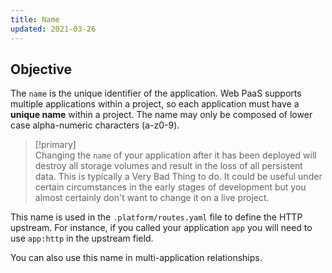 ```yaml
---
title: Name
updated: 2021-03-26
---
```





## Objective  

The `name` is the unique identifier of the application. Web PaaS supports multiple applications within a project, so each application must have a **unique name** within a project. The name may only be composed of lower case alpha-numeric characters (a-z0-9).

> [!primary]  
> Changing the `name` of your application after it has been deployed will destroy all storage volumes and result in the loss of all persistent data.  This is typically a Very Bad Thing to do. It could be useful under certain circumstances in the early stages of development but you almost certainly don't want to change it on a live project.
> 

This name is used in the `.platform/routes.yaml` file to define the HTTP upstream.  For instance, if you called your application `app` you will need to use `app:http` in the upstream field.

You can also use this name in multi-application relationships.
